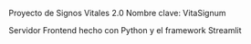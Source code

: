 Proyecto de Signos Vitales 2.0 Nombre clave: VitaSignum

Servidor Frontend hecho con Python y el framework Streamlit
